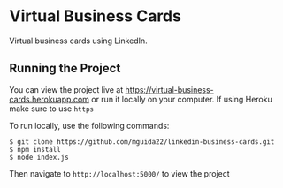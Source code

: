 # Virtual Business Cards

Virtual business cards using LinkedIn.

## Running the Project

You can view the project live at https://virtual-business-cards.herokuapp.com or run it locally on your computer. If using Heroku make sure to use `https`

To run locally, use the following commands:

```
$ git clone https://github.com/mguida22/linkedin-business-cards.git
$ npm install
$ node index.js
```

Then navigate to `http://localhost:5000/` to view the project
